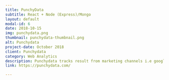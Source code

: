 ```yaml
---
title: PunchyData
subtitle: React + Node (Express)/Mongo
layout: default
modal-id: 6
date: 2018-10-15
img: punchydata.png
thumbnail: punchydata-thumbnail.png
alt: Punchydata
project-date: October 2018
client: Punchydata
category: Web Analytics
description: Punchydata tracks result from marketing channels i.e google, facebook and send data to PipeDrive & Google Analytics so that you know which marketing campaign is doing well for you.
link: https://punchydata.com/

---
```

